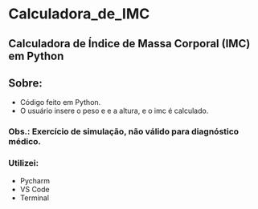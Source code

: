 # Calculadora_de_IMC
## Calculadora de Índice de Massa Corporal (IMC) em Python
## Sobre:
 - Código feito em Python.
 - O usuário insere o peso e e a altura, e o imc é calculado.
### Obs.: Exercício de simulação, não válido para diagnóstico médico.
### Utilizei:
 - Pycharm
 - VS Code
 - Terminal

